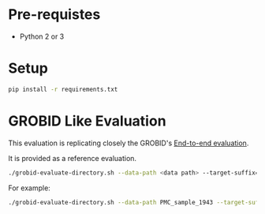 # Pre-requistes

* Python 2 or 3

# Setup

```bash
pip install -r requirements.txt
```

# GROBID Like Evaluation

This evaluation is replicating closely the GROBID's [End-to-end evaluation](http://grobid.readthedocs.io/en/latest/End-to-end-evaluation/).

It is provided as a reference evaluation.

```bash
./grobid-evaluate-directory.sh --data-path <data path> --target-suffix=<file suffix> --prediction-suffix=<file suffix>
```

For example:

```bash
./grobid-evaluate-directory.sh --data-path PMC_sample_1943 --target-suffix=.nxml --prediction-suffix=.tei-header.xml
```
